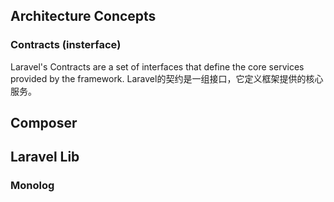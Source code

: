 ## Architecture Concepts

### Contracts (insterface)
Laravel's Contracts are a set of interfaces that define the core services provided by the framework. 
Laravel的契约是一组接口，它定义框架提供的核心服务。

## Composer
## Laravel Lib
### Monolog
